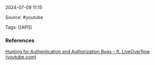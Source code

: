 
2024-07-09 11:15

Source: #youtube 

Tags: [[API]] 




### References

[Hunting for Authentication and Authorization Bugs – ft. LiveOverflow (youtube.com)](https://www.youtube.com/watch?v=9xU8j09SScQ)


